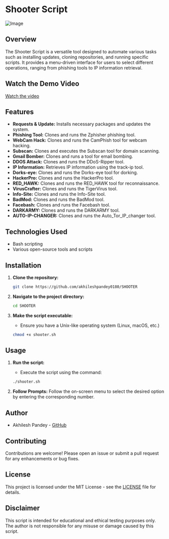 # Shooter Script

![Image](https://github.com/user-attachments/assets/74854a3f-ae18-48c6-981a-3383da66708d)

## Overview

The Shooter Script is a versatile tool designed to automate various tasks such as installing updates, cloning repositories, and running specific scripts. It provides a menu-driven interface for users to select different operations, ranging from phishing tools to IP information retrieval.

## Watch the Demo Video

[Watch the video](https://www.youtube.com/watch?v=0ZFSjw9JvA8&t=229s)
## Features

- **Requests & Update:** Installs necessary packages and updates the system.
- **Phishing Tool:** Clones and runs the Zphisher phishing tool.
- **WebCam Hack:** Clones and runs the CamPhish tool for webcam hacking.
- **Subscan:** Clones and executes the Subscan tool for domain scanning.
- **Gmail Bomber:** Clones and runs a tool for email bombing.
- **DDOS Attack:** Clones and runs the DDoS-Ripper tool.
- **IP Information:** Retrieves IP information using the track-ip tool.
- **Dorks-eye:** Clones and runs the Dorks-eye tool for dorking.
- **HackerPro:** Clones and runs the HackerPro tool.
- **RED_HAWK:** Clones and runs the RED_HAWK tool for reconnaissance.
- **VirusCrafter:** Clones and runs the TigerVirus tool.
- **Info-Site:** Clones and runs the Info-Site tool.
- **BadMod:** Clones and runs the BadMod tool.
- **Facebash:** Clones and runs the Facebash tool.
- **DARKARMY:** Clones and runs the DARKARMY tool.
- **AUTO-IP-CHANGER:** Clones and runs the Auto_Tor_IP_changer tool.

## Technologies Used

- Bash scripting
- Various open-source tools and scripts

## Installation

1. **Clone the repository:**
   ```bash
   git clone https://github.com/akhileshpandey0180/SHOOTER
   ```

2. **Navigate to the project directory:**
    ```bash
    cd SHOOTER
    ```

3. **Make the script executable:**
    - Ensure you have a Unix-like operating system (Linux, macOS, etc.)
    ```bash
    chmod +x shooter.sh
    ```

## Usage

1. **Run the script:**
    - Execute the script using the command:
    ```bash
    ./shooter.sh
    ```

2. **Follow Prompts:** Follow the on-screen menu to select the desired option by entering the corresponding number.

## Author

- Akhilesh Pandey - [GitHub](https://github.com/akhileshpandey0180)

## Contributing

Contributions are welcome! Please open an issue or submit a pull request for any enhancements or bug fixes.

## License

This project is licensed under the MIT License - see the [LICENSE](LICENSE) file for details.

## Disclaimer

This script is intended for educational and ethical testing purposes only. The author is not responsible for any misuse or damage caused by this script.
